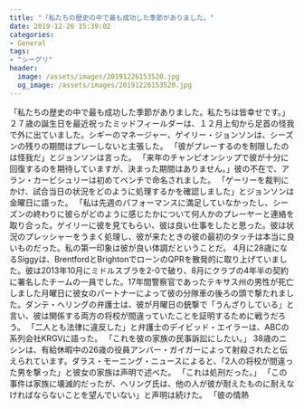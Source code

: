 ```yaml
---
title: "「私たちの歴史の中で最も成功した季節がありました。"
date: 2019-12-26 15:39:02
categories:
- General
tags:
- "シーグリ"
header:
  image: /assets/images/20191226153520.jpg
  og_image: /assets/images/20191226153520.jpg
---
```


「私たちの歴史の中で最も成功した季節がありました。私たちは皆幸せです。」 ２７歳の誕生日を最近祝ったミッドフィールダーは、１２月上旬から足首の怪我で外に出ていました。シギーのマネージャー、ゲイリー・ジョンソンは、シーズンの残りの期間はプレーしないと主張した。 「彼がプレーするのを制限したのは怪我だ」とジョンソンは言った。 「来年のチャンピオンシップで彼が十分に回復するのを期待していますが、決まった期間はありません。」彼の不在で、アラン・カービシュリーは初めてベンチで命名されました。 「ゲーリーを裁判にかけ、試合当日の状況をどのように処理するかを確認しました」とジョンソンは金曜日に語った。 「私は先週のパフォーマンスに満足していなかったし、シーズンの終わりに彼らがどのように感じたかについて何人かのプレーヤーと連絡を取り合った。ゲイリーに彼を見てもらい、彼は良い仕事をしたと思った。彼は状況のプレッシャーをうまく処理し、彼が来たときの彼の最初のタッチは本当に良いものだった。私の第一印象は彼が良い体調だということだ。 4月に28歳になるSiggyは、BrentfordとBrightonでローンのQPRを散発的に取り上げていました。彼は2013年10月にミドルスブラを2-0で破り、8月にクラブの4年半の契約に署名したチームの一員でした。17年間警察官であったテキサス州の男性が死亡しました月曜日に彼女のパートナーによって彼の分隊車の後ろの頭で撃たれました。ダンテ・ヘリングの弁護士は、彼が月曜日の銃撃で「うんざりしている」と言い、彼は関係する両方の将校が間違っていたことを証明するために戦うだろう。 「二人とも法律に違反した」と弁護士のデイビッド・エイラーは、ABCの系列会社KRGVに語った。 「これを彼の家族の民事訴訟にしたい。」 38歳のニシンは、有給休暇中の26歳の役員アンバー・ガイガーによって射殺されたと伝えられています。ダラス・モーニング・ニュースによると、「2人の将校が間違った男を撃った」と彼女の家族は声明で述べた。 「これは処刑だった。」 「この事件は家族に壊滅的だったが、ヘリング氏は、他の人が彼が耐えたものに耐えなければならないことを望んでいない」と声明は続けた。 「彼の情熱
